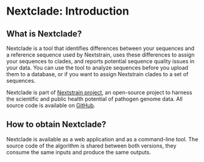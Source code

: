 # Nextclade: Introduction

## What is Nextclade?

Nextclade is a tool that identifies differences between your sequences and a reference sequence used by Nextstrain, uses these differences to assign your sequences to clades, and reports potential sequence quality issues in your data. You can use the tool to analyze sequences before you upload them to a database, or if you want to assign Nextstrain clades to a set of sequences.

Nextclade is part of [Nextstrain project](https://nextstrain.org), an open-source project to harness the scientific and public health potential of pathogen genome data. All source code is available on [GitHub](https://github.com/nextstrain/nextclade).

## How to obtain Nextclade?

Nextclade is available as a web application and as a command-line tool. The source code of the algorithm is shared between both versions, they consume the same inputs and produce the same outputs.
